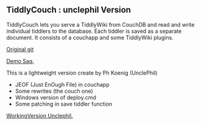 ## TiddlyCouch : unclephil Version

TiddlyCouch lets you serve a TiddlyWiki from CouchDB and read and write individual tiddlers to the database. Each tiddler is saved as a separate document.
It consists of a couchapp and some TiddlyWiki plugins.

[Original git](https://github.com/saqimtiaz/TiddlyCouch)

[Demo Saq.](http://saq.couchone.com/tiddlydb/_design/tiddlycouch/_list/tiddlywiki/tiddlers)


This is a lightweight version create by Ph Koenig (UnclePhil)

* JEOF (Just EnOugh File) in couchapp
* Some rewrites (the couch one)
* Windows version of deploy.cmd
* Some patching in save tiddler function

[WorkingVersion Unclephil.](http://tc.unclephil.net)

